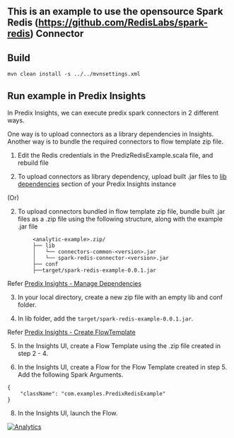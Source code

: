## This is an example to use the opensource Spark Redis (https://github.com/RedisLabs/spark-redis) Connector

## Build

`mvn clean install -s ../../mvnsettings.xml`

## Run example in Predix Insights

In Predix Insights, we can execute predix spark connectors in 2 different ways.

One way is to upload connectors as a library dependencies in Insights.
Another way is to bundle the required connectors to flow template zip file.

1. Edit the Redis credentials in the PredizRedisExample.scala file, and rebuild file

2. To upload connectors as library dependency, upload built .jar files to [lib dependencies](https://docsstaging.predix.io/en-US/content/service/data_management/Andromeda/manage-dependencies#task_d912544c-d26e-471a-a0dc-78309c42b1fe) section of your Predix Insights instance

(Or)

2. To upload connectors bundled in flow template zip file, bundle built .jar files as a .zip file using the following structure, along with the example .jar file

```
        <analytic-example>.zip/
        ├── lib
        │   └── connectors-common-<version>.jar
        │   └── spark-redis-connector-<version>.jar
        ├── conf
        ├──target/spark-redis-example-0.0.1.jar
```

Refer [Predix Insights - Manage Dependencies](https://docsstaging.predix.io/en-US/content/service/data_management/Andromeda/manage-dependencies#task_d912544c-d26e-471a-a0dc-78309c42b1fe)

3. In your local directory, create a new zip file with an empty lib and conf folder.

4. In lib folder, add the `target/spark-redis-example-0.0.1.jar`.

Refer [Predix Insights - Create FlowTemplate](https://docsstaging.predix.io/en-US/content/service/data_management/Andromeda/configure-flow-template#concept_03b3089b-2c0a-41f2-856d-4cd457a95896)

5. In the Insights UI, create a Flow Template using the .zip file created in step 2 - 4.

6. In the Insights UI, create a Flow for the Flow Template created in step 5. Add the following Spark Arguments.

```
{
    "className": "com.examples.PredixRedisExample"
}
```

8. In the Insights UI, launch the Flow.

[![Analytics](https://ga-beacon.appspot.com/UA-82773213-1/predix-insights-examples/readme?pixel)](https://github.com/PredixDev)
